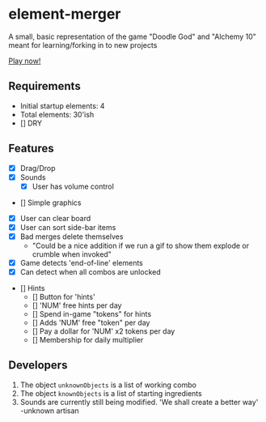 # element-merger
A small, basic representation of the game "Doodle God" and "Alchemy 10" meant for learning/forking in to new projects

[Play now!](https://ehawk82.github.io/element-merger/)

## Requirements
- Initial startup elements: 4
- Total elements: 30'ish
- [] DRY

## Features
- [x] Drag/Drop
- [x] Sounds
  + [x] User has volume control 
- [] Simple graphics
- [x] User can clear board
- [x] User can sort side-bar items
- [x] Bad merges delete themselves
  + "Could be a nice addition if we run a gif to show them explode or crumble when invoked"
- [x] Game detects 'end-of-line' elements
- [x] Can detect when all combos are unlocked
- [] Hints
  + [] Button for 'hints'
  + [] 'NUM' free hints per day
  + [] Spend in-game "tokens" for hints
  + [] Adds 'NUM' free "token" per day
  + [] Pay a dollar for 'NUM' x2 tokens per day
  + [] Membership for daily multiplier

## Developers
1. The object <code>unknownObjects</code> is a list of working combo
2. The object <code>knownObjects</code> is a list of starting ingredients
3. Sounds are currently still being modified.  'We shall create a better way' -unknown artisan



